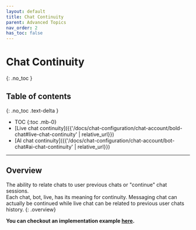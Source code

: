 ```yaml
---
layout: default
title: Chat Continuity
parent: Advanced Topics
nav_order: 2
has_toc: false
---
```


# Chat Continuity
{: .no_toc }

## Table of contents
{: .no_toc .text-delta }

- TOC
{:toc .mb-0}
- [Live chat continuity]({{'/docs/chat-configuration/chat-account/bold-chat#live-chat-continuity' | relative_url}})
- [AI chat continuity]({{'/docs/chat-configuration/chat-account/bot-chat#ai-chat-continuity' | relative_url}})

---

## Overview
The ability to relate chats to user previous chats or "continue" chat sessions.   
Each chat, bot, live, has its meaning for continuity. Messaging chat can actually be continued while live chat can be related to previous user chats history.
{: .overview}

**You can checkout an implementation example [here](https://github.com/genesys/bold360-mobile-samples-ios/blob/master/BasicSample/BasicSample/ChatViewControllers/ContinuityDemoViewController.swift).**


